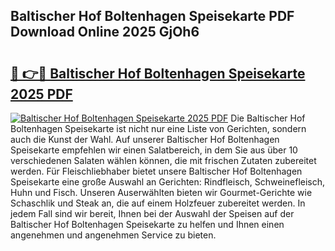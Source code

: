 ## Baltischer Hof Boltenhagen Speisekarte PDF Download Online 2025 GjOh6

# <h2><a href="http://gc5e06j.nevu.top/?p=Baltischer+Hof+Boltenhagen+Speisekarte">🔗 👉🔴 Baltischer Hof Boltenhagen Speisekarte 2025 PDF</a></h2>

[![Baltischer Hof Boltenhagen Speisekarte 2025 PDF](https://i.imgur.com/dBaPXMq.png)](http://gc5e06j.nevu.top/?p=Baltischer+Hof+Boltenhagen+Speisekarte)
Die Baltischer Hof Boltenhagen Speisekarte ist nicht nur eine Liste von Gerichten, sondern auch die Kunst der Wahl. Auf unserer Baltischer Hof Boltenhagen Speisekarte empfehlen wir einen Salatbereich, in dem Sie aus über 10 verschiedenen Salaten wählen können, die mit frischen Zutaten zubereitet werden. Für Fleischliebhaber bietet unsere Baltischer Hof Boltenhagen Speisekarte eine große Auswahl an Gerichten: Rindfleisch, Schweinefleisch, Huhn und Fisch. Unseren Auserwählten bieten wir Gourmet-Gerichte wie Schaschlik und Steak an, die auf einem Holzfeuer zubereitet werden. In jedem Fall sind wir bereit, Ihnen bei der Auswahl der Speisen auf der Baltischer Hof Boltenhagen Speisekarte zu helfen und Ihnen einen angenehmen und angenehmen Service zu bieten.
